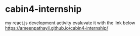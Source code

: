# cabin4-internship
my react.js development activity
evaluvate it with the link below
https://ameenpathayil.github.io/cabin4-internship/
